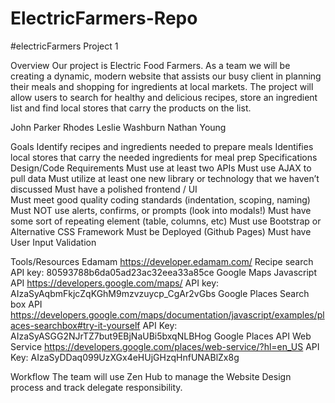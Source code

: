 # ElectricFarmers-Repo

#electricFarmers Project 1



Overview
Our project is Electric Food Farmers.  As a team we will be creating a dynamic, modern website that assists our busy client in planning their meals and shopping for ingredients at local markets. The project will allow users to search for healthy and delicious recipes, store an ingredient list and find local stores that carry the products on the list. 



John Parker Rhodes 
Leslie Washburn
Nathan Young 



Goals
Identify recipes and ingredients needed to prepare meals
Identifies local stores that carry the needed ingredients for meal prep
Specifications Design/Code Requirements
Must use at least two APIs 
Must use AJAX to pull data 
Must utilize at least one new library or technology that we haven’t discussed 
Must have a polished frontend / UI  
Must meet good quality coding standards (indentation, scoping, naming) 
Must NOT use alerts, confirms, or prompts (look into modals!) 
Must have some sort of repeating element (table, columns, etc) 
Must use Bootstrap or Alternative CSS Framework 
Must be Deployed (Github Pages) 
Must have User Input Validation



Tools/Resources
Edamam
https://developer.edamam.com/
Recipe search API key: 80593788b6da05ad23ac32eea33a85ce
Google Maps Javascript API
https://developers.google.com/maps/
API key: AIzaSyAqbmFkjcZqKGhM9mzvzuycp_CgAr2vGbs
Google Places Search box API
https://developers.google.com/maps/documentation/javascript/examples/places-searchbox#try-it-yourself
API Key: AIzaSyASGG2NJrTZ7but9EBjNaUBi5bxqNLBHog
Google Places API Web Service
https://developers.google.com/places/web-service/?hl=en_US
API Key: AIzaSyDDaq099UzXGx4eHUjGHzqHnfUNABlZx8g



Workflow
The team will use Zen Hub to manage the Website Design process and track delegate responsibility. 
